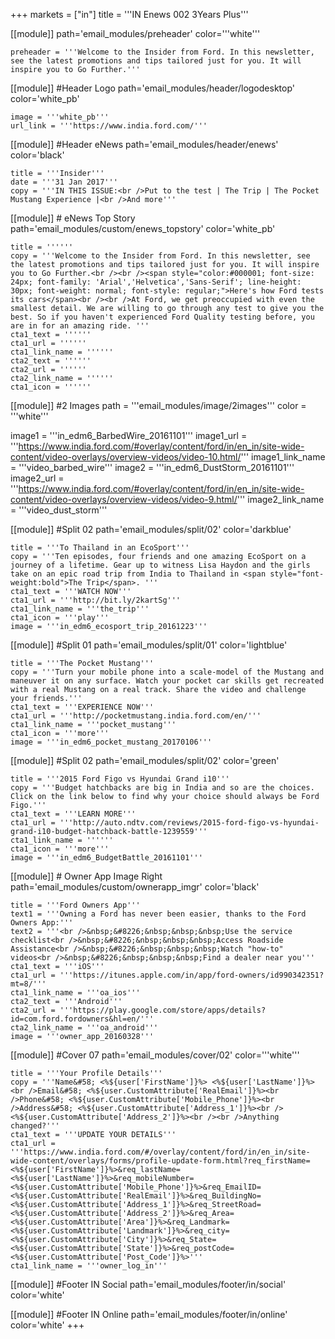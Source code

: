 +++
markets = ["in"]
title = '''IN Enews 002 3Years Plus'''

[[module]]
path='email_modules/preheader'
color='''white'''

	preheader = '''Welcome to the Insider from Ford. In this newsletter, see the latest promotions and tips tailored just for you. It will inspire you to Go Further.'''

[[module]] #Header Logo
path='email_modules/header/logodesktop'
color='white_pb'

	image = '''white_pb'''
	url_link = '''https://www.india.ford.com/'''

[[module]] #Header eNews
path='email_modules/header/enews'
color='black'

	title = '''Insider'''
	date = '''31 Jan 2017'''
	copy = '''IN THIS ISSUE:<br />Put to the test | The Trip | The Pocket Mustang Experience |<br />And more'''

[[module]] # eNews Top Story
path='email_modules/custom/enews_topstory'
color='white_pb'

	title = ''''''
	copy = '''Welcome to the Insider from Ford. In this newsletter, see the latest promotions and tips tailored just for you. It will inspire you to Go Further.<br /><br /><span style="color:#000001; font-size: 24px; font-family: 'Arial','Helvetica','Sans-Serif'; line-height: 30px; font-weight: normal; font-style: regular;">Here's how Ford tests its cars</span><br /><br />At Ford, we get preoccupied with even the smallest detail. We are willing to go through any test to give you the best. So if you haven't experienced Ford Quality testing before, you are in for an amazing ride. '''
	cta1_text = ''''''
	cta1_url = ''''''
	cta1_link_name = ''''''
	cta2_text = ''''''
	cta2_url = ''''''
	cta2_link_name = ''''''
	cta1_icon = ''''''

[[module]] #2 Images
path = '''email_modules/image/2images'''
color = '''white'''

image1 = '''in_edm6_BarbedWire_20161101'''
image1_url = '''https://www.india.ford.com/#overlay/content/ford/in/en_in/site-wide-content/video-overlays/overview-videos/video-10.html/'''
image1_link_name = '''video_barbed_wire'''
image2 = '''in_edm6_DustStorm_20161101'''
image2_url = '''https://www.india.ford.com/#overlay/content/ford/in/en_in/site-wide-content/video-overlays/overview-videos/video-9.html/'''
image2_link_name = '''video_dust_storm'''

[[module]] #Split 02
path='email_modules/split/02'
color='darkblue'

	title = '''To Thailand in an EcoSport'''
	copy = '''Ten episodes, four friends and one amazing EcoSport on a journey of a lifetime. Gear up to witness Lisa Haydon and the girls take on an epic road trip from India to Thailand in <span style="font-weight:bold">The Trip</span>. '''
	cta1_text = '''WATCH NOW'''
	cta1_url = '''http://bit.ly/2kartSg'''
	cta1_link_name = '''the_trip'''
	cta1_icon = '''play'''
	image = '''in_edm6_ecosport_trip_20161223'''

[[module]] #Split 01
path='email_modules/split/01'
color='lightblue'

	title = '''The Pocket Mustang'''
	copy = '''Turn your mobile phone into a scale-model of the Mustang and maneuver it on any surface. Watch your pocket car skills get recreated with a real Mustang on a real track. Share the video and challenge your friends.'''
	cta1_text = '''EXPERIENCE NOW'''
	cta1_url = '''http://pocketmustang.india.ford.com/en/'''
	cta1_link_name = '''pocket_mustang'''
	cta1_icon = '''more'''
	image = '''in_edm6_pocket_mustang_20170106'''

[[module]] #Split 02
path='email_modules/split/02'
color='green'

	title = '''2015 Ford Figo vs Hyundai Grand i10'''
	copy = '''Budget hatchbacks are big in India and so are the choices. Click on the link below to find why your choice should always be Ford Figo.'''
	cta1_text = '''LEARN MORE'''
	cta1_url = '''http://auto.ndtv.com/reviews/2015-ford-figo-vs-hyundai-grand-i10-budget-hatchback-battle-1239559'''
	cta1_link_name = ''''''
	cta1_icon = '''more'''
	image = '''in_edm6_BudgetBattle_20161101'''

[[module]] # Owner App Image Right
path='email_modules/custom/ownerapp_imgr'
color='black'

	title = '''Ford Owners App'''
	text1 = '''Owning a Ford has never been easier, thanks to the Ford Owners App:'''
	text2 = '''<br />&nbsp;&#8226;&nbsp;&nbsp;&nbsp;Use the service checklist<br />&nbsp;&#8226;&nbsp;&nbsp;&nbsp;Access Roadside Assistance<br />&nbsp;&#8226;&nbsp;&nbsp;&nbsp;Watch "how-to" videos<br />&nbsp;&#8226;&nbsp;&nbsp;&nbsp;Find a dealer near you'''
	cta1_text = '''iOS'''
	cta1_url = '''https://itunes.apple.com/in/app/ford-owners/id990342351?mt=8/'''
	cta1_link_name = '''oa_ios'''
	cta2_text = '''Android'''
	cta2_url = '''https://play.google.com/store/apps/details?id=com.ford.fordowners&hl=en/'''
	cta2_link_name = '''oa_android'''
	image = '''owner_app_20160328'''

[[module]] #Cover 07
path='email_modules/cover/02'
color='''white'''

	title = '''Your Profile Details'''
	copy = '''Name&#58; <%${user['FirstName']}%> <%${user['LastName']}%><br />Email&#58; <%${user.CustomAttribute['RealEmail']}%><br />Phone&#58; <%${user.CustomAttribute['Mobile_Phone']}%><br />Address&#58; <%${user.CustomAttribute['Address_1']}%><br /><%${user.CustomAttribute['Address_2']}%><br /><br />Anything changed?'''
	cta1_text = '''UPDATE YOUR DETAILS'''
	cta1_url = '''https://www.india.ford.com/#/overlay/content/ford/in/en_in/site-wide-content/overlays/forms/profile-update-form.html?req_firstName=<%${user['FirstName']}%>&req_lastName=<%${user['LastName']}%>&req_mobileNumber=<%${user.CustomAttribute['Mobile_Phone']}%>&req_EmailID=<%${user.CustomAttribute['RealEmail']}%>&req_BuildingNo=<%${user.CustomAttribute['Address_1']}%>&req_StreetRoad=<%${user.CustomAttribute['Address_2']}%>&req_Area=<%${user.CustomAttribute['Area']}%>&req_Landmark=<%${user.CustomAttribute['Landmark']}%>&req_city=<%${user.CustomAttribute['City']}%>&req_State=<%${user.CustomAttribute['State']}%>&req_postCode=<%${user.CustomAttribute['Post_Code']}%>'''
	cta1_link_name = '''owner_log_in'''

[[module]] #Footer IN Social
path='email_modules/footer/in/social'
color='white'

[[module]] #Footer IN Online
path='email_modules/footer/in/online'
color='white'
+++
